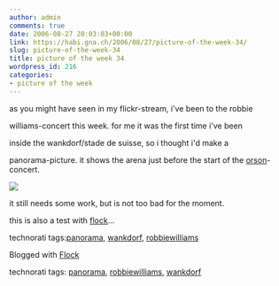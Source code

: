 ```yaml
---
author: admin
comments: true
date: 2006-08-27 20:03:03+00:00
link: https://habi.gna.ch/2006/08/27/picture-of-the-week-34/
slug: picture-of-the-week-34
title: picture of the week 34
wordpress_id: 216
categories:
- picture of the week
---
```



as you might have seen in my flickr-stream, i've been to the robbie
  
williams-concert this week. for me it was the first time i've been
  
inside the wankdorf/stade de suisse, so i thought i'd make a
  
panorama-picture. it shows the arena just before the start of the [orson](http://phobos.apple.com/WebObjects/MZStore.woa/wa/viewAlbum?id=154123454&s=143459)-concert.



[![](https://static.flickr.com/93/226008269_6b9c3cafcd_m.jpg)](http://flickr.com/photos/79112147@N00/226008269)



it still needs some work, but is not too bad for the moment.



this is also a test with [flock](http://flock.com)...




  
technorati tags:[panorama](http://technorati.com/tag/panorama), [wankdorf](http://technorati.com/tag/wankdorf), [robbiewilliams](http://technorati.com/tag/robbiewilliams)



Blogged with [Flock](http://www.flock.com)





technorati tags: [panorama](http://www.technorati.com/tag/panorama), [robbiewilliams](http://www.technorati.com/tag/robbiewilliams), [wankdorf](http://www.technorati.com/tag/wankdorf)
